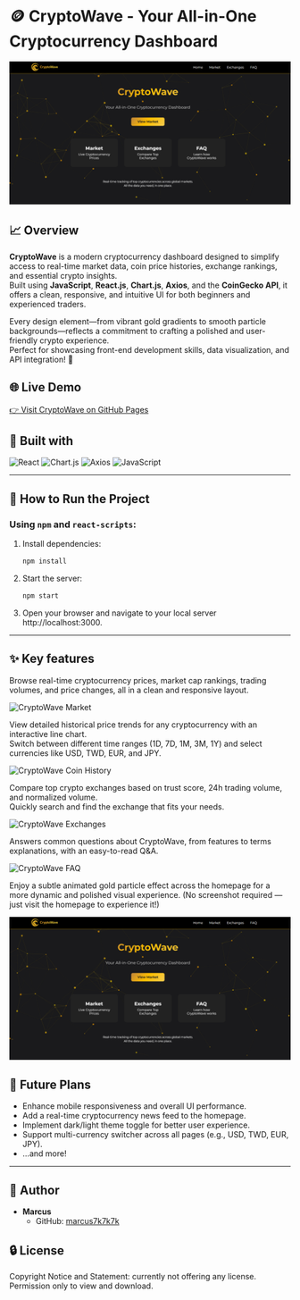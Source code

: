 # 🪙 CryptoWave - Your All-in-One Cryptocurrency Dashboard

![CryptoWave Home](src/images/readme/cryptowave-home.png)
## 📈 Overview
**CryptoWave** is a modern cryptocurrency dashboard designed to simplify access to real-time market data, coin price histories, exchange rankings, and essential crypto insights.  
Built using **JavaScript**, **React.js**, **Chart.js**, **Axios**, and the **CoinGecko API**, it offers a clean, responsive, and intuitive UI for both beginners and experienced traders.

Every design element—from vibrant gold gradients to smooth particle backgrounds—reflects a commitment to crafting a polished and user-friendly crypto experience.  
Perfect for showcasing front-end development skills, data visualization, and API integration! 🚀

## 🌐 Live Demo
[👉 Visit CryptoWave on GitHub Pages](https://marcus7k7k7k.github.io/CryptoWave)

## 🧩 Built with
![React](https://img.shields.io/badge/React-20232A?style=for-the-badge&logo=react&logoColor=61DAFB)
![Chart.js](https://img.shields.io/badge/Chart%20js-FF6384?style=for-the-badge&logo=chartdotjs&logoColor=white)
![Axios](https://img.shields.io/badge/axios-671ddf?&style=for-the-badge&logo=axios&logoColor=white)
![JavaScript](https://img.shields.io/badge/JavaScript-323330?style=for-the-badge&logo=javascript&logoColor=F7DF1E)

---
## 🚀 How to Run the Project
### Using `npm` and `react-scripts`:
1. Install dependencies:
   ```bash
   npm install

2. Start the server:
   ```bash
   npm start

3. Open your browser and navigate to your local server http://localhost:3000.


---
## ✨ Key features

Browse real-time cryptocurrency prices, market cap rankings, trading volumes, and price changes, all in a clean and responsive layout.

![CryptoWave Market](src/images/readme/cryptowave-market.png)

View detailed historical price trends for any cryptocurrency with an interactive line chart.  
Switch between different time ranges (1D, 7D, 1M, 3M, 1Y) and select currencies like USD, TWD, EUR, and JPY.

![CryptoWave Coin History](src/images/readme/cryptowave-coin-history.png)

Compare top crypto exchanges based on trust score, 24h trading volume, and normalized volume.  
Quickly search and find the exchange that fits your needs.

![CryptoWave Exchanges](src/images/readme/cryptowave-exchanges.png)

Answers common questions about CryptoWave, from features to terms explanations, with an easy-to-read Q&A.

![CryptoWave FAQ](src/images/readme/cryptowave-faq.png)

Enjoy a subtle animated gold particle effect across the homepage for a more dynamic and polished visual experience.
(No screenshot required — just visit the homepage to experience it!)

![CryptoWave Home](src/images/readme/cryptowave-home.png)


## 📌 Future Plans
- Enhance mobile responsiveness and overall UI performance.
- Add a real-time cryptocurrency news feed to the homepage.
- Implement dark/light theme toggle for better user experience.
- Support multi-currency switcher across all pages (e.g., USD, TWD, EUR, JPY).
- ...and more!

---
## 👤 Author
- **Marcus**  
  - GitHub: [marcus7k7k7k](https://github.com/marcus7k7k7k)  

## 🔒 License
Copyright Notice and Statement: currently not offering any license. Permission only to view and download.
